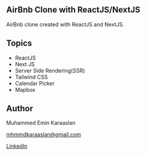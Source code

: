 ## AirBnb Clone with ReactJS/NextJS

AirBnb clone created with ReactJS and NextJS.

## Topics
- ReactJS
- Next JS
- Server Side Rendering(SSR)
- Tailwind CSS
- Calendar Picker
- Mapbox

## Author
Muhammed Emin Karaaslan

mhmmdkaraaslan@gmail.com

[LinkedIn](https://www.linkedin.com/in/muhammed-emin-karaaslan-b016a8132/)
